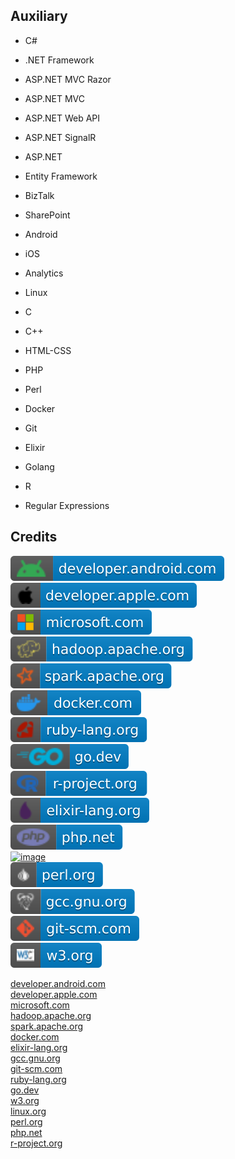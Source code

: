 Auxiliary
---------

- C#

- .NET Framework

- ASP.NET MVC Razor

- ASP.NET MVC

- ASP.NET Web API

- ASP.NET SignalR

- ASP.NET

- Entity Framework

- BizTalk

- SharePoint

- Android

- iOS

- Analytics

- Linux

- C

- C++

- HTML-CSS

- PHP

- Perl

- Docker

- Git

- Elixir

- Golang

- R

- Regular Expressions

Credits
-------
[![image](
Credits/developer.android.com.svg?raw=true)](https://developer.android.com/)  
[![image](
Credits/developer.apple.com.svg?raw=true)](https://developer.apple.com/)  
[![image](
Credits/microsoft.com.svg?raw=true)](https://microsoft.com/)  
[![image](
Credits/hadoop.apache.org.svg?raw=true)](https://hadoop.apache.org/)  
[![image](
Credits/spark.apache.org.svg?raw=true)](https://spark.apache.org/)  
[![image](
Credits/docker.com.svg?raw=true)](https://docker.com/)  
[![image](
Credits/ruby-lang.org.svg?raw=true)](https://ruby-lang.org/)  
[![image](
Credits/go.dev.svg?raw=true)](https://go.dev/)  
[![image](
Credits/r-project.org.svg?raw=true)](https://r-project.org/)  
[![image](
Credits/elixir-lang.org.svg?raw=true)](https://elixir-lang.org/)  
[![image](
Credits/php.net.svg?raw=true)](https://php.net/)  
[![image](
Credits/apachefriends.org.svg?raw=true)](https://apachefriends.org/)  
[![image](
Credits/perl.org.svg?raw=true)](https://perl.org/)  
[![image](
Credits/gcc.gnu.org.svg?raw=true)](https://gcc.gnu.org/)  
[![image](
Credits/git-scm.com.svg?raw=true)](https://git-scm.com/)  
[![image](
Credits/w3.org.svg?raw=true)](https://w3.org/)  


[developer.android.com](https://developer.android.com/)  
[developer.apple.com](https://developer.apple.com/)  
[microsoft.com](https://microsoft.com/)  
[hadoop.apache.org](https://hadoop.apache.org/)  
[spark.apache.org](https://spark.apache.org/)  
[docker.com](https://docker.com/)  
[elixir-lang.org](https://elixir-lang.org/)  
[gcc.gnu.org](https://gcc.gnu.org/)  
[git-scm.com](https://git-scm.com/)  
[ruby-lang.org](https://ruby-lang.org/)  
[go.dev](https://go.dev/)  
[w3.org](https://w3.org/)  
[linux.org](https://linux.org/)  
[perl.org](https://perl.org/)  
[php.net](https://php.net/)  
[r-project.org](https://r-project.org/)
